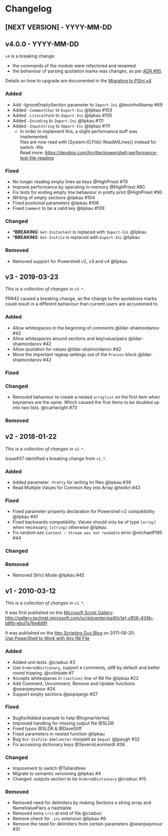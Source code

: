 <!-- markdownlint-disable MD024 -->
# Changelog

## [NEXT VERSION] - YYYY-MM-DD

## v4.0.0 - YYYY-MM-DD

`v4` is a breaking change:

* the commands of the module were refactored and renamed.
* the behaviour of parsing quotation marks was changes, as per [ADR #95](https://github.com/lipkau/PSIni/discussions/95).

Details on how to upgrade are documented in the [Migrating to PSIni v4](#TODO: )

### Added

* Add -IgnoreEmptySection parameter to `Import-Ini` @kevinholtkamp #69
* Added `-CommentChar` to `Export-Ini` @lipkau #103
* Added `-LiteralPath` to `Import-Ini` @lipkau #105
* Added `-Encoding` to `Import-Ini` @lipkau #111
* Added `-InputString` to `Import-Ini` @lipkau #111
  * In order to implement this, a slight performance buff was implemented:\
    files are now read with [System.IO.File]::ReadAllLines() instead for switch -file\
    Read more: <https://devdojo.com/hcritter/powershell-performance-test-file-reading>

### Fixed

* No longer reading empty lines as keys  @HighPriest #79
* Improve performance by operating in-memory @HighPriest #80
* Fix tests for ending empty line behaviour in pretty print @HighPriest #90
* Writing of empty sections @lipkau #104
* Fixed positional parameters @lipkau #108
* Fixed `Comment` to be a valid key @lipkau #109

### Changed

* ***BREAKING**: `Get-IniContent` is replaced with `Import-Ini` @lipkau
* ***BREAKING**: `Out-IniFile` is replaced with `Export-Ini` @lipkau

### Removed

* Removed support for Powershell v2, v3 and v4 @lipkau

## v3 - 2019-03-23

_This is a collection of changes in `v3.*`._

PR#42 caused a breaking change, as the change to the quotations marks could result in a different behaviour than current users are accustomed to.

### Added

* Allow whitespaces in the beginning of comments @ildar-shaimordanov #42
* Allow whitespaces around sections and key/value/pairs @ildar-shaimordanov #42
* Allow quotation for values @ildar-shaimordanov #42
* Move the important regexp settings out of the `Process` block @ildar-shaimordanov #42

### Fixed

### Changed

* Removed behaviour to create a nested `arraylist` on the first item when keynames are the same. Which caused the first items to be doubled up into two lists. @tcartwright #73

### Removed

## v2 - 2018-01-22

_This is a collection of changes in `v2.*`._

Issue#37 identified a breaking change from `v1.*`.

### Added

* Added parameter `-Pretty` for writing Ini files @lipkau #39
* Read Multiple Values for Common Key into Array @heilkn #43

### Fixed

* Fixed parameter property declaration for Powershell v2 compatibility @lipkau #41
* Fixed backwards compatibility: Values should only be of type `[array]` when necessary; `[string]` otherwise @lipkau
* Fix random `Add-Content : Stream was not readable` error @michaelPf85 #44

### Changed

### Removed

* Removed Strict Mode @lipkau #45

## v1 - 2010-03-12

_This is a collection of changes in `v1.*`._

It was first published on the [Microsoft Script Gallery](http://gallery.technet.microsoft.com/scriptcenter/):\
<http://gallery.technet.microsoft.com/scriptcenter/ea40c1ef-c856-434b-b8fb-ebd7a76e8d91>

It was published on the [Hey Scripting Guy Blog](https://devblogs.microsoft.com/scripting/) on 2011-08-20:\
[Use PowerShell to Work with Any INI File](https://devblogs.microsoft.com/scripting/use-powershell-to-work-with-any-ini-file/)

### Added

* Added unit tests. @craibuc #3
* Use `OrderedDictionary`, support `#` comments, utf8 by default and better round tripping. @colinbate #7
* Accepts whitespaces in `[section]` line of INI file @lipkau #22
* Add Comment, Uncomment, Remove and Update functions @seanjseymour #24
* Support empty sections @popojargo #27

### Fixed

* Bugfix/Added example to help @IngmarVerheij
* Improved handling for missing output file @SLDR
* Fixed typos @SLDR & @DaveStiff
* Fixed parameters in nested function @lipkau
* Bug `Out-IniFile`: `$delimiter` misspelt as `$equal` @jpaugh #32
* Fix accessing dictionary keys @SeverinLeonhardt #36

### Changed

* Improvment to switch @Tallandtree
* Migrate to semantic versioning @lipkau #4
* Changed .outputs section to be `OrderedDictionary` @craibuc #15

### Removed

* Removed need for delimiters by making Sections a string array and NameValuePairs a hashtable
* Removed extra `\r\n` at end of file @craibuc
* Remove check for `.ini` extension @lipkau #6
* Remove the need for delimiters from certain parameters @seanjseymour #31
